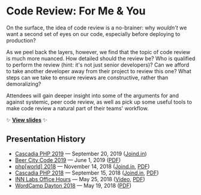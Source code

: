 # Code Review: For Me & You

On the surface, the idea of code review is a no-brainer: why *wouldn't* we want a second set of eyes on our code, especially before deploying to production?

As we peel back the layers, however, we find that the topic of code review is much more nuanced. How detailed should the review be? Who is qualified to perform the review (hint: it's not just senior developers)? Can we afford to take another developer away from their project to review this one? What steps can we take to ensure reviews are constructive, rather than demoralizing?

Attendees will gain deeper insight into some of the arguments for and against systemic, peer code review, as well as pick up some useful tools to make code review a natural part of their teams' workflow.

:sparkles: **[View slides](http://stevegrunwell.github.io/code-review-for-me-and-you)** :sparkles:

## Presentation History

* [Cascadia PHP 2019](https://2019.cascadiaphp.com/) — September 20, 2019 ([Joind.in](https://joind.in/talk/bcbbb))
* [Beer City Code 2019](https://beercitycode.com/) — June 1, 2019 ([PDF](https://github.com/stevegrunwell/code-review-for-me-and-you/releases/download/beer-city-code/slides.pdf))
* [php[world] 2018](https://2018.world.phparch.com/) — November 14, 2018 ([Joind.in](https://joind.in/talk/f22e0), [PDF](https://github.com/stevegrunwell/code-review-for-me-and-you/releases/download/phpworld-2018/slides.pdf))
* [Cascadia PHP 2018](https://2018.cascadiaphp.com/) — September 15, 2018 ([Joind.in](https://joind.in/talk/9f157), [PDF](https://github.com/stevegrunwell/code-review-for-me-and-you/releases/download/cascadia-php/slides.pdf))
* [INN Labs Office Hours](https://stevegrunwell.com/speaking/inn-labs-office-hours-may-25-2018/) — May 25, 2018 ([Video](https://youtu.be/4uuRuDm8oJo), [PDF](https://github.com/stevegrunwell/code-review-for-me-and-you/releases/download/inn-office-hours/slides.pdf))
* [WordCamp Dayton 2018](https://2018.dayton.wordcamp.org/) — May 19, 2018 ([PDF](https://github.com/stevegrunwell/code-review-for-me-and-you/releases/download/wordcamp-dayton-2018/slides.pdf))
